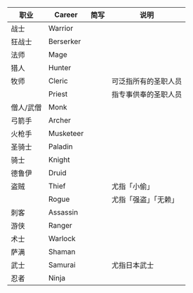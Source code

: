 | 职业 | Career | 简写 | 说明 | 
| --- | --- | --- | --- |
| 战士 | Warrior | | |
| 狂战士 | Berserker | | |
| 法师 | Mage | | |
| 猎人 | Hunter | | |
| 牧师 | Cleric | | 可泛指所有的圣职人员 |
|  | Priest | | 指专事供奉的圣职人员 |
| 僧人/武僧 | Monk | | |
| 弓箭手 | Archer | | |
| 火枪手 | Musketeer | | |
| 圣骑士 | Paladin | | |
| 骑士 | Knight | | |
| 德鲁伊 | Druid | | |
| 盗贼 | Thief | | 尤指「小偷」 |
|  | Rogue | | 尤指「强盗」「无赖」|
| 刺客 | Assassin | | |
| 游侠 | Ranger | | |
| 术士 | Warlock | | |
| 萨满 | Shaman | | |
| 武士 | Samurai | | 尤指日本武士 |
| 忍者 | Ninja | | |
